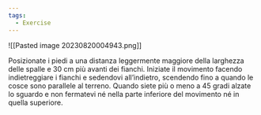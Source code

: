 ```yaml
---
tags:
  - Exercise
---
```

![[Pasted image 20230820004943.png]]

Posizionate i piedi a una distanza leggermente maggiore della larghezza delle spalle e 30 cm più avanti dei fianchi.
Iniziate il movimento facendo indietreggiare i fianchi e sedendovi all’indietro, scendendo fino a quando le cosce sono parallele al terreno.
Quando siete più o meno a 45 gradi alzate lo sguardo e non fermatevi né nella parte inferiore del movimento né in quella superiore.